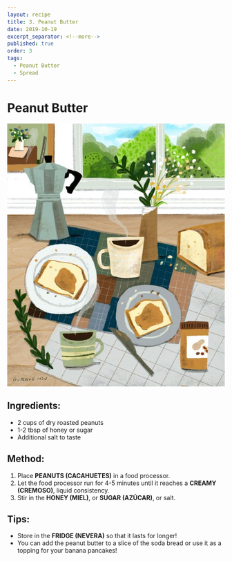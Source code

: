```yaml
---
layout: recipe
title: 3. Peanut Butter
date: 2019-10-19
excerpt_separator: <!--more-->
published: true
order: 3
tags:
  - Peanut Butter
  - Spread
---
```


# Peanut Butter

<!--more-->

[![Peanut Butter](/_uploads/peanutbutter1.jpg)](/_uploads/peanutbutter1.jpg)

## Ingredients:
- 2 cups of dry roasted peanuts
- 1-2 tbsp of honey or sugar
- Additional salt to taste

## Method:
1. Place **PEANUTS (CACAHUETES)** in a food processor.
2. Let the food processor run for 4-5 minutes until it reaches a **CREAMY (CREMOSO)**, liquid consistency.
3. Stir in the **HONEY (MIEL)**, or **SUGAR (AZÚCAR)**, or salt.

## Tips:
- Store in the **FRIDGE (NEVERA)** so that it lasts for longer!
- You can add the peanut butter to a slice of the soda bread or use it as a topping for your banana pancakes!
